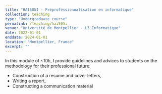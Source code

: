 ```yaml
---
title: "HAI505I - Préprofessionnalisation en informatique"
collection: teaching
type: "Undergraduate course"
permalink: /teaching/hai505i
venue: "Université de Montpellier - L3 Informatique"
date: 2022-01-01
enddate: 2024-01-01
location: "Montpellier, France"
excerpt: ""
---
```


In this module of ~10h, I provide guidelines and advices to students on the methodology for their professional future:
- Construction of a resume and cover letters,
- Writing a report,
- Constructing a communication material